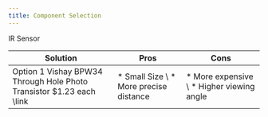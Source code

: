 ```yaml
---
title: Component Selection
---
```


IR Sensor

Solution | Pros | Cons
---------|------|------
Option 1 Vishay BPW34 Through Hole Photo Transistor \$1.23 each \link | * Small Size \ * More precise distance  | * More expensive \ * Higher viewing angle


